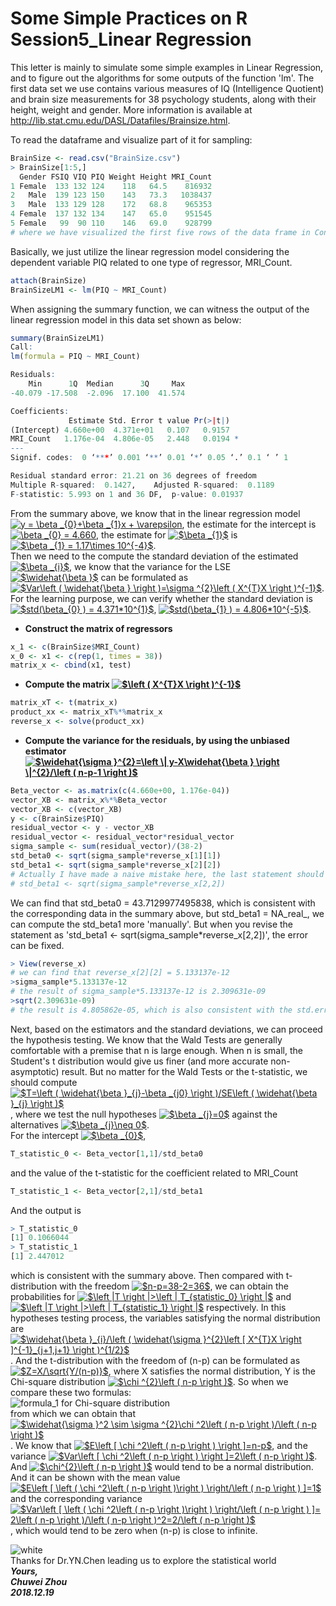 # Some Simple Practices on R Session5_Linear Regression              
This letter is mainly to simulate some simple examples in Linear Regression, and to figure out the algorithms for some outputs of the function 'lm'. The first data set we use contains various measures of IQ (Intelligence Quotient) and brain size measurements for 38 psychology students, along with their height, weight and gender. More information is available at http://lib.stat.cmu.edu/DASL/Datafiles/Brainsize.html.                
          
To read the dataframe and visualize part of it for sampling:           
```r
BrainSize <- read.csv("BrainSize.csv")
> BrainSize[1:5,]
  Gender FSIQ VIQ PIQ Weight Height MRI_Count
1 Female  133 132 124    118   64.5    816932
2   Male  139 123 150    143   73.3   1038437
3   Male  133 129 128    172   68.8    965353
4 Female  137 132 134    147   65.0    951545
5 Female   99  90 110    146   69.0    928799
# where we have visualized the first five rows of the data frame in Console.
```
Basically, we just utilize the linear regression model considering the dependent variable PIQ related to one type of regressor, MRI_Count.       
```r
attach(BrainSize)
BrainSizeLM1 <- lm(PIQ ~ MRI_Count)
```
When assigning the summary function, we can witness the output of the linear regression model in this data set shown as below:         
```r
summary(BrainSizeLM1)
Call:
lm(formula = PIQ ~ MRI_Count)

Residuals:
    Min      1Q  Median      3Q     Max 
-40.079 -17.508  -2.096  17.100  41.574 

Coefficients:
             Estimate Std. Error t value Pr(>|t|)  
(Intercept) 4.660e+00  4.371e+01   0.107   0.9157  
MRI_Count   1.176e-04  4.806e-05   2.448   0.0194 *
---
Signif. codes:  0 ‘***’ 0.001 ‘**’ 0.01 ‘*’ 0.05 ‘.’ 0.1 ‘ ’ 1

Residual standard error: 21.21 on 36 degrees of freedom
Multiple R-squared:  0.1427,	Adjusted R-squared:  0.1189 
F-statistic: 5.993 on 1 and 36 DF,  p-value: 0.01937
```
From the summary above, we know that in the linear regression model 
<a href="https://www.codecogs.com/eqnedit.php?latex=y&space;=&space;\beta&space;_{0}&plus;\beta&space;_{1}x&space;&plus;&space;\varepsilon" target="_blank"><img src="https://latex.codecogs.com/gif.latex?y&space;=&space;\beta&space;_{0}&plus;\beta&space;_{1}x&space;&plus;&space;\varepsilon" title="y = \beta _{0}+\beta _{1}x + \varepsilon" /></a>, 
the estimate for the intercept is 
<a href="https://www.codecogs.com/eqnedit.php?latex=\beta&space;_{0}&space;=&space;4.660" target="_blank"><img src="https://latex.codecogs.com/gif.latex?\beta&space;_{0}&space;=&space;4.660" title="\beta _{0} = 4.660" /></a>, 
the estimate for 
<a href="https://www.codecogs.com/eqnedit.php?latex=$\beta&space;_{1}$" target="_blank"><img src="https://latex.codecogs.com/gif.latex?$\beta&space;_{1}$" title="$\beta _{1}$" /></a> 
is 
<a href="https://www.codecogs.com/eqnedit.php?latex=$\beta&space;_{1}&space;=&space;1.17\times&space;10^{-4}$" target="_blank"><img src="https://latex.codecogs.com/gif.latex?$\beta&space;_{1}&space;=&space;1.17\times&space;10^{-4}$" title="$\beta _{1} = 1.17\times 10^{-4}$" /></a>.             
Then we need to the compute the standard deviation of the estimated 
<a href="https://www.codecogs.com/eqnedit.php?latex=$\beta&space;_{i}$" target="_blank"><img src="https://latex.codecogs.com/gif.latex?$\beta&space;_{i}$" title="$\beta _{i}$" /></a>, 
we know that the variance for the LSE    
<a href="https://www.codecogs.com/eqnedit.php?latex=$\widehat{\beta&space;}$" target="_blank"><img src="https://latex.codecogs.com/gif.latex?$\widehat{\beta&space;}$" title="$\widehat{\beta }$" /></a> 
can be formulated as 
<a href="https://www.codecogs.com/eqnedit.php?latex=$Var\left&space;(&space;\widehat{\beta&space;}&space;\right&space;)=\sigma&space;^{2}\left&space;(&space;X^{T}X&space;\right&space;)^{-1}$" target="_blank"><img src="https://latex.codecogs.com/gif.latex?$Var\left&space;(&space;\widehat{\beta&space;}&space;\right&space;)=\sigma&space;^{2}\left&space;(&space;X^{T}X&space;\right&space;)^{-1}$" title="$Var\left ( \widehat{\beta } \right )=\sigma ^{2}\left ( X^{T}X \right )^{-1}$" /></a>. For the learning purpose, we can verify whether the standard deviation is               
<a href="https://www.codecogs.com/eqnedit.php?latex=$std(\beta_{0}&space;)&space;=&space;4.371*10^{1}$" target="_blank"><img src="https://latex.codecogs.com/gif.latex?$std(\beta_{0}&space;)&space;=&space;4.371*10^{1}$" title="$std(\beta_{0} ) = 4.371*10^{1}$" /></a>, 
<a href="https://www.codecogs.com/eqnedit.php?latex=$std(\beta_{1}&space;)&space;=&space;4.806*10^{-5}$" target="_blank"><img src="https://latex.codecogs.com/gif.latex?$std(\beta_{1}&space;)&space;=&space;4.806*10^{-5}$" title="$std(\beta_{1} ) = 4.806*10^{-5}$" /></a>.          
- **Construct the matrix of regressors**             
```r
x_1 <- c(BrainSize$MRI_Count)
x_0 <- x1 <- c(rep(1, times = 38))
matrix_x <- cbind(x1, test)
```
- **Compute the matrix <a href="https://www.codecogs.com/eqnedit.php?latex=$\left&space;(&space;X^{T}X&space;\right&space;)^{-1}$" target="_blank"><img src="https://latex.codecogs.com/gif.latex?$\left&space;(&space;X^{T}X&space;\right&space;)^{-1}$" title="$\left ( X^{T}X \right )^{-1}$" /></a>**          
```r
matrix_xT <- t(matrix_x)
product_xx <- matrix_xT%*%matrix_x 
reverse_x <- solve(product_xx)
```
- **Compute the variance for the residuals, by using the unbiased estimator <a href="https://www.codecogs.com/eqnedit.php?latex=$\widehat{\sigma&space;}^{2}=\left&space;\|&space;y-X\widehat{\beta&space;}&space;\right&space;\|^{2}/\left&space;(&space;n-p-1&space;\right&space;)$" target="_blank"><img src="https://latex.codecogs.com/gif.latex?$\widehat{\sigma&space;}^{2}=\left&space;\|&space;y-X\widehat{\beta&space;}&space;\right&space;\|^{2}/\left&space;(&space;n-p-1&space;\right&space;)$" title="$\widehat{\sigma }^{2}=\left \| y-X\widehat{\beta } \right \|^{2}/\left ( n-p-1 \right )$" /></a>**            
```r
Beta_vector <- as.matrix(c(4.660e+00, 1.176e-04))
vector_XB <- matrix_x%*%Beta_vector
vector_XB <- c(vector_XB)
y <- c(BrainSize$PIQ) 
residual_vector <- y - vector_XB
residual_vector <- residual_vector*residual_vector
sigma_sample <- sum(residual_vector)/(38-2)
std_beta0 <- sqrt(sigma_sample*reverse_x[1][1])
std_beta1 <- sqrt(sigma_sample*reverse_x[2][2])
# Actually I have made a naive mistake here, the last statement should be revised as 
# std_beta1 <- sqrt(sigma_sample*reverse_x[2,2])
```
We can find that std_beta0 = 43.7129977495838, which is consistent with the corresponding data in the summary above, but std_beta1 = NA_real_, we can compute the std_beta1 more 'manually'. But when you revise the statement as 'std_beta1 <- sqrt(sigma_sample*reverse_x[2,2])', the error can be fixed.                       
```r
> View(reverse_x)
# we can find that reverse_x[2][2] = 5.133137e-12
>sigma_sample*5.133137e-12
# the result of sigma_sample*5.133137e-12 is 2.309631e-09
>sqrt(2.309631e-09)
# the result is 4.805862e-05, which is also consistent with the std.error of the coefficient for the variable 'MRI_Count' shown in the summary above. 
```

Next, based on the estimators and the standard deviations, we can proceed the hypothesis testing. We know that the Wald Tests are generally comfortable with a premise that n is large enough. When n is small, the Student's t distribution would give us finer (and more accurate non-asymptotic) result. But no matter for the Wald Tests or the t-statistic, we should compute 
<a href="https://www.codecogs.com/eqnedit.php?latex=$T=\left&space;(&space;\widehat{\beta&space;}_{j}-\beta&space;_{j0}&space;\right&space;)/SE\left&space;(&space;\widehat{\beta&space;}_{j}&space;\right&space;)$" target="_blank"><img src="https://latex.codecogs.com/gif.latex?$T=\left&space;(&space;\widehat{\beta&space;}_{j}-\beta&space;_{j0}&space;\right&space;)/SE\left&space;(&space;\widehat{\beta&space;}_{j}&space;\right&space;)$" title="$T=\left ( \widehat{\beta }_{j}-\beta _{j0} \right )/SE\left ( \widehat{\beta }_{j} \right )$" /></a>, 
where we test the null hypotheses 
<a href="https://www.codecogs.com/eqnedit.php?latex=$\beta&space;_{j}=0$" target="_blank"><img src="https://latex.codecogs.com/gif.latex?$\beta&space;_{j}=0$" title="$\beta _{j}=0$" /></a> 
against the alternatives 
<a href="https://www.codecogs.com/eqnedit.php?latex=$\beta&space;_{j}\neq&space;0$" target="_blank"><img src="https://latex.codecogs.com/gif.latex?$\beta&space;_{j}\neq&space;0$" title="$\beta _{j}\neq 0$" /></a>.            
For the intercept 
<a href="https://www.codecogs.com/eqnedit.php?latex=$\beta&space;_{0}$" target="_blank"><img src="https://latex.codecogs.com/gif.latex?$\beta&space;_{0}$" title="$\beta _{0}$" /></a>,           
```r
T_statistic_0 <- Beta_vector[1,1]/std_beta0
```
and the value of the t-statistic for the coefficient related to MRI_Count        
```r
T_statistic_1 <- Beta_vector[2,1]/std_beta1
```
And the output is            
```r
> T_statistic_0
[1] 0.1066044
> T_statistic_1
[1] 2.447012
```
which is consistent with the summary above. Then compared with t-distribution with the freedom 
<a href="https://www.codecogs.com/eqnedit.php?latex=$n-p=38-2=36$" target="_blank"><img src="https://latex.codecogs.com/gif.latex?$n-p=38-2=36$" title="$n-p=38-2=36$" /></a>, 
we can obtain the probabilities for 
<a href="https://www.codecogs.com/eqnedit.php?latex=$\left&space;|T&space;\right&space;|>\left&space;|&space;T_{statistic_0}&space;\right&space;|$" target="_blank"><img src="https://latex.codecogs.com/gif.latex?$\left&space;|T&space;\right&space;|>\left&space;|&space;T_{statistic_0}&space;\right&space;|$" title="$\left |T \right |>\left | T_{statistic_0} \right |$" /></a> 
and 
<a href="https://www.codecogs.com/eqnedit.php?latex=$\left&space;|T&space;\right&space;|>\left&space;|&space;T_{statistic_1}&space;\right&space;|$" target="_blank"><img src="https://latex.codecogs.com/gif.latex?$\left&space;|T&space;\right&space;|>\left&space;|&space;T_{statistic_1}&space;\right&space;|$" title="$\left |T \right |>\left | T_{statistic_1} \right |$" /></a> 
respectively. In this hypotheses testing process, the variables satisfying the normal distribution are 
<a href="https://www.codecogs.com/eqnedit.php?latex=$\widehat{\beta&space;}_{i}/\left&space;(&space;\widehat{\sigma&space;}^{2}\left&space;[&space;X^{T}X&space;\right&space;]^{-1}_{j&plus;1,j&plus;1}&space;\right&space;)^{1/2}$" target="_blank"><img src="https://latex.codecogs.com/gif.latex?$\widehat{\beta&space;}_{i}/\left&space;(&space;\widehat{\sigma&space;}^{2}\left&space;[&space;X^{T}X&space;\right&space;]^{-1}_{j&plus;1,j&plus;1}&space;\right&space;)^{1/2}$" title="$\widehat{\beta }_{i}/\left ( \widehat{\sigma }^{2}\left [ X^{T}X \right ]^{-1}_{j+1,j+1} \right )^{1/2}$" /></a>. 
And the t-distribution with the freedom of (n-p) can be formulated as 
<a href="https://www.codecogs.com/eqnedit.php?latex=$Z=X/\sqrt{Y/(n-p)}$" target="_blank"><img src="https://latex.codecogs.com/gif.latex?$Z=X/\sqrt{Y/(n-p)}$" title="$Z=X/\sqrt{Y/(n-p)}$" /></a>, 
where X satisfies the normal distribution, Y is the Chi-square distribution 
<a href="https://www.codecogs.com/eqnedit.php?latex=$\chi&space;^{2}\left&space;(&space;n-p&space;\right&space;)$" target="_blank"><img src="https://latex.codecogs.com/gif.latex?$\chi&space;^{2}\left&space;(&space;n-p&space;\right&space;)$" title="$\chi ^{2}\left ( n-p \right )$" /></a>. So when we compare these two formulas:               
![formula_1 for Chi-square distribution](https://github.com/zhouchw5/Course_study_uk.github.io/blob/R-Session5_linear-Regression/%E5%BE%AE%E4%BF%A1%E5%9B%BE%E7%89%87_20181222211754.png)            
from which we can obtain that 
<a href="https://www.codecogs.com/eqnedit.php?latex=$\widehat{\sigma&space;}^2&space;\sim&space;\sigma&space;^{2}\chi&space;^2\left&space;(&space;n-p&space;\right&space;)/\left&space;(&space;n-p&space;\right&space;)$" target="_blank"><img src="https://latex.codecogs.com/gif.latex?$\widehat{\sigma&space;}^2&space;\sim&space;\sigma&space;^{2}\chi&space;^2\left&space;(&space;n-p&space;\right&space;)/\left&space;(&space;n-p&space;\right&space;)$" title="$\widehat{\sigma }^2 \sim \sigma ^{2}\chi ^2\left ( n-p \right )/\left ( n-p \right )$" /></a>. 
We know that 
<a href="https://www.codecogs.com/eqnedit.php?latex=$E\left&space;[&space;\chi&space;^2\left&space;(&space;n-p&space;\right&space;)&space;\right&space;]=n-p$" target="_blank"><img src="https://latex.codecogs.com/gif.latex?$E\left&space;[&space;\chi&space;^2\left&space;(&space;n-p&space;\right&space;)&space;\right&space;]=n-p$" title="$E\left [ \chi ^2\left ( n-p \right ) \right ]=n-p$" /></a>, 
and the variance 
<a href="https://www.codecogs.com/eqnedit.php?latex=$Var\left&space;[&space;\chi&space;^2\left&space;(&space;n-p&space;\right&space;)&space;\right&space;]=2\left&space;(&space;n-p&space;\right&space;)$" target="_blank"><img src="https://latex.codecogs.com/gif.latex?$Var\left&space;[&space;\chi&space;^2\left&space;(&space;n-p&space;\right&space;)&space;\right&space;]=2\left&space;(&space;n-p&space;\right&space;)$" title="$Var\left [ \chi ^2\left ( n-p \right ) \right ]=2\left ( n-p \right )$" /></a>. And 
<a href="https://www.codecogs.com/eqnedit.php?latex=$\chi^{2}\left&space;(&space;n-p&space;\right&space;)$" target="_blank"><img src="https://latex.codecogs.com/gif.latex?$\chi^{2}\left&space;(&space;n-p&space;\right&space;)$" title="$\chi^{2}\left ( n-p \right )$" /></a> 
would tend to be a normal distribution. 
And it can be shown with the mean value 
<a href="https://www.codecogs.com/eqnedit.php?latex=$E\left&space;[&space;\left&space;(&space;\chi&space;^2\left&space;(&space;n-p&space;\right&space;)\right&space;)&space;\right/\left&space;(&space;n-p&space;\right&space;)&space;]=1$" target="_blank"><img src="https://latex.codecogs.com/gif.latex?$E\left&space;[&space;\left&space;(&space;\chi&space;^2\left&space;(&space;n-p&space;\right&space;)\right&space;)&space;\right/\left&space;(&space;n-p&space;\right&space;)&space;]=1$" title="$E\left [ \left ( \chi ^2\left ( n-p \right )\right ) \right/\left ( n-p \right ) ]=1$" /></a> 
and the corresponding variance 
<a href="https://www.codecogs.com/eqnedit.php?latex=$Var\left&space;[&space;\left&space;(&space;\chi&space;^2\left&space;(&space;n-p&space;\right&space;)\right&space;)&space;\right/\left&space;(&space;n-p&space;\right&space;)&space;]=&space;2\left&space;(&space;n-p&space;\right&space;)/\left&space;(&space;n-p&space;\right&space;)^2=2/\left&space;(&space;n-p&space;\right&space;)$" target="_blank"><img src="https://latex.codecogs.com/gif.latex?$Var\left&space;[&space;\left&space;(&space;\chi&space;^2\left&space;(&space;n-p&space;\right&space;)\right&space;)&space;\right/\left&space;(&space;n-p&space;\right&space;)&space;]=&space;2\left&space;(&space;n-p&space;\right&space;)/\left&space;(&space;n-p&space;\right&space;)^2=2/\left&space;(&space;n-p&space;\right&space;)$" title="$Var\left [ \left ( \chi ^2\left ( n-p \right )\right ) \right/\left ( n-p \right ) ]= 2\left ( n-p \right )/\left ( n-p \right )^2=2/\left ( n-p \right )$" /></a>, which would tend to be zero when (n-p) is close to infinite. 






                      
![white](https://github.com/zhouchw5/Course_study_uk.github.io/blob/Fundamental-Algorithms-Practice_20181107/white.png)                          
Thanks for Dr.YN.Chen leading us to explore the statistical world                                        
**_Yours,_**                         
**_Chuwei Zhou_**                 
**_2018.12.19_**                     
 

       
